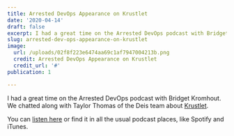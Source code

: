 ```yaml
---
title: Arrested DevOps Appearance on Krustlet
date: '2020-04-14'
draft: false
excerpt: I had a great time on the Arrested DevOps podcast with Bridget Kromhout.
slug: arrested-dev-ops-appearance-on-krustlet
image:
  url: /uploads/02f8f223e6474aa69c1af7947004213b.png
  credit: Arrested DevOps Appearance on Krustlet
  credit_url: '#'
publication: 1

---
```


I had a great time on the Arrested DevOps podcast with Bridget Kromhout.  We chatted along with Taylor Thomas of the Deis team about [Krustlet](https://github.com/deislabs/krustlet).

You can [listen here](https://www.arresteddevops.com/krustlet/) or find it in all the usual podcast places, like Spotify and iTunes.  
